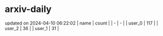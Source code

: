 # arxiv-daily
updated on 2024-04-10 06:22:02
| name | count |
| - | - |
| user_0 | 117 |
| user_2 | 36 |
| user_1 | 31 |
